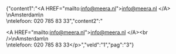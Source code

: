{"content1":"<A HREF=\"mailto:info@meera.nl\">info@meera.nl <\/A>    \nAmsterdam\n<br>\ntelefoon: 020 785 83 33","content2":"<p><A HREF=\"mailto:info@meera.nl\">info@meera.nl <\/A><br \/>\nAmsterdam\n<br>\ntelefoon: 020 785 83 33<\/p>","veld":"1","pag":"3"}